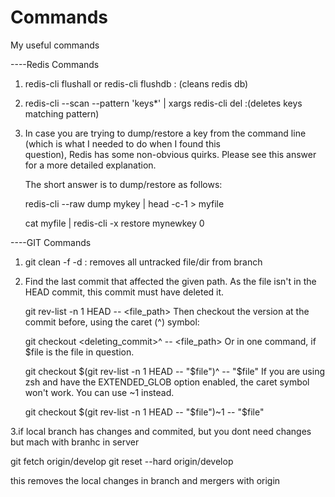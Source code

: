 # Commands
My useful commands

----Redis Commands

1. redis-cli flushall or 
   redis-cli flushdb : (cleans redis db)
  
2. redis-cli --scan --pattern 'keys*' | xargs redis-cli del  :(deletes keys matching pattern)

3. In case you are trying to dump/restore a key from the command line (which is what I needed to do when I found this        
   question), Redis has some non-obvious quirks. Please see this answer for a more detailed explanation.

   The short answer is to dump/restore as follows:

   redis-cli --raw dump mykey | head -c-1 > myfile
   
   cat myfile | redis-cli -x restore mynewkey 0


----GIT Commands

1. git clean -f -d : removes all untracked file/dir from branch


2. Find the last commit that affected the given path. As the file isn't in the HEAD commit, this commit must have deleted it.

   git rev-list -n 1 HEAD -- <file_path>
   Then checkout the version at the commit before, using the caret (^) symbol:

   git checkout <deleting_commit>^ -- <file_path>
   Or in one command, if $file is the file in question.

   git checkout $(git rev-list -n 1 HEAD -- "$file")^ -- "$file"
   If you are using zsh and have the EXTENDED_GLOB option enabled, the caret symbol won't work. You can use ~1 instead.

   git checkout $(git rev-list -n 1 HEAD -- "$file")~1 -- "$file" 


3.if local branch has changes and commited, but you dont need changes but mach with branhc in server

  git fetch origin/develop
  git reset --hard origin/develop
  
  this removes the local changes in branch and mergers with origin 

